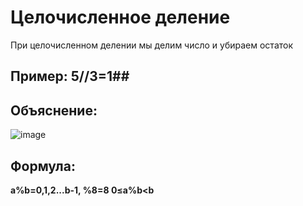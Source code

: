 # Целочисленное деление

При целочисленном делении мы делим число и убираем остаток

## Пример: 5//3=1##

## Объяснение:

![image](https://github.com/goshaZX/cd/assets/144109250/cc237ffb-5bb3-4883-9d8b-b9e85ace06ea)

## Формула:
**a%b=0,1,2...b-1, %8=8 0≤a%b<b**


